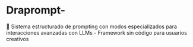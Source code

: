 # Draprompt-
🐉 Sistema estructurado de prompting con modos especializados para interacciones avanzadas con LLMs - Framework sin código para usuarios creativos
